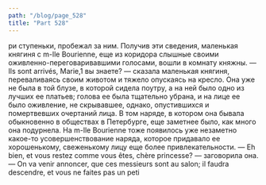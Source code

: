 ```yaml
---
path: "/blog/page_528"
title: "Part 528"
---
```


ри ступеньки, пробежал за ним. Получив эти сведения, маленькая княгиня с m-lle Bourienne, еще из коридора слышные своими оживленно-переговаривавшими голосами, вошли в комнату княжны.
— Ils sont arrivés, Marie,1 вы знаете? — сказала маленькая княгиня, переваливаясь своим животом и тяжело опускаясь на кресло.
Она уже не была в той блузе, в которой сидела поутру, a на ней было одно из лучших ее платьев; голова ее была тщательно убрана, и на лице ее было оживление, не скрывавшее, однако, опустившихся и помертвевших очертаний лица. В том наряде, в котором она бывала обыкновенно в обществах в Петербурге, еще заметнее было, как много она подурнела. На m-lle Bourienne тоже появилось уже незаметно какое-то усовершенствование наряда, которое придавало ее хорошенькому, свеженькому лицу еще более привлекательности.
— Eh bien, et vous restez comme vous êtes, chère princesse? — заговорила она. — On va venir annoncer, que ces messieurs sont au salon; il faudra descendre, et vous ne faites pas un peti

